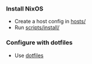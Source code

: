 ### Install NixOS
- Create a host config in [hosts/](hosts/)
- Run [scripts/install/](scripts/install/)

### Configure with dotfiles
- Use [dotfiles](https://github.com/eoli3n/dotfiles)
